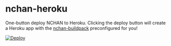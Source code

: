 # nchan-heroku
One-button deploy NCHAN to Heroku. Clicking the deploy button will create a Heroku app with the [nchan-buildpack][0] preconfigured for you!

[![Deploy](https://www.herokucdn.com/deploy/button.svg)](https://heroku.com/deploy)

[0]: https://github.com/andjosh/nchan-buildpack
